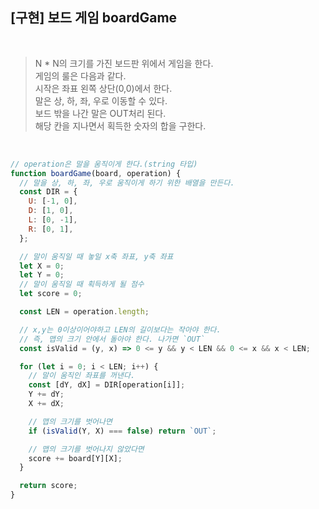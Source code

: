 ## [구현] 보드 게임 boardGame

<br/>

> N \* N의 크기를 가진 보드판 위에서 게임을 한다. <br/>
> 게임의 룰은 다음과 같다. <br/>
> 시작은 좌표 왼쪽 상단(0,0)에서 한다. <br/>
> 말은 상, 하, 좌, 우로 이동할 수 있다. <br/>
> 보드 밖을 나간 말은 OUT처리 된다. <br/>
> 해당 칸을 지나면서 획득한 숫자의 합을 구한다. <br/>

<br/>

```js
// operation은 말을 움직이게 한다.(string 타입)
function boardGame(board, operation) {
  // 말을 상, 하, 좌, 우로 움직이게 하기 위한 배열을 만든다.
  const DIR = {
    U: [-1, 0],
    D: [1, 0],
    L: [0, -1],
    R: [0, 1],
  };

  // 말이 움직일 때 놓일 x축 좌표, y축 좌표
  let X = 0;
  let Y = 0;
  // 말이 움직일 때 획득하게 될 점수
  let score = 0;

  const LEN = operation.length;

  // x,y는 0이상이어야하고 LEN의 길이보다는 작아야 한다.
  // 즉, 맵의 크기 안에서 돌아야 한다. 나가면 `OUT`
  const isValid = (y, x) => 0 <= y && y < LEN && 0 <= x && x < LEN;

  for (let i = 0; i < LEN; i++) {
    // 말이 움직인 좌표를 꺼낸다.
    const [dY, dX] = DIR[operation[i]];
    Y += dY;
    X += dX;

    // 맵의 크기를 벗어나면
    if (isValid(Y, X) === false) return `OUT`;

    // 맵의 크기를 벗어나지 않았다면
    score += board[Y][X];
  }

  return score;
}
```

